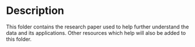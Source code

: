 # Description 
This folder contains the research paper used to help further understand the data and its applications. 
Other resources which help will also be added to this folder. 
